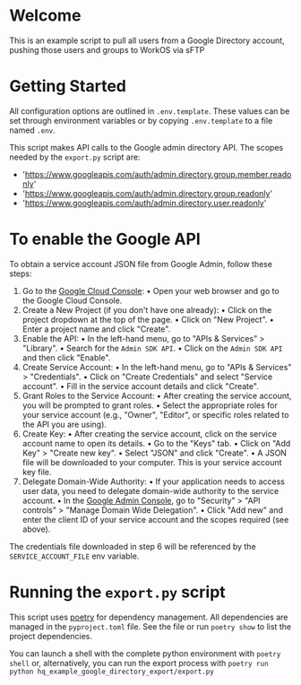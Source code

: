 # Welcome
This is an example script to pull all users from a Google Directory account, pushing those users and groups to WorkOS via sFTP

# Getting Started
All configuration options are outlined in `.env.template`.  These values can be set through environment variables or by copying `.env.template` to a file named `.env`.

This script makes API calls to the Google admin directory API.
The scopes needed by the `export.py` script are:
* 'https://www.googleapis.com/auth/admin.directory.group.member.readonly'
* 'https://www.googleapis.com/auth/admin.directory.group.readonly'
* 'https://www.googleapis.com/auth/admin.directory.user.readonly'

# To enable the Google API
To obtain a service account JSON file from Google Admin, follow these steps:
1. Go to the [Google Cloud Console](https://console.cloud.google.com/):
• Open your web browser and go to the Google Cloud Console.
2. Create a New Project (if you don't have one already):
• Click on the project dropdown at the top of the page.
• Click on "New Project".
• Enter a project name and click "Create".
3. Enable the API:
• In the left-hand menu, go to "APls & Services" > "Library".
• Search for the `Admin SDK API`.
• Click on the `Admin SDK API` and then click "Enable".
4. Create Service Account:
• In the left-hand menu, go to "APls & Services" > "Credentials".
• Click on "Create Credentials" and select
"Service account".
• Fill in the service account details and click "Create".
5. Grant Roles to the Service Account:
• After creating the service account, you will be prompted to grant roles.
• Select the appropriate roles for your service account (e.g., "Owner", "Editor", or specific roles related to the API you are using).
6. Create Key:
• After creating the service account, click on the service account name to open its details.
• Go to the "Keys" tab.
• Click on "Add Key" > "Create new key".
• Select "JSON" and click "Create".
• A JSON file will be downloaded to your computer. This is your service account key file.
7. Delegate Domain-Wide Authority:
• If your application needs to access user data, you need to delegate domain-wide authority to the service account.
• In the [Google Admin Console](https://admin.google.com/ac/owl/domainwidedelegation), go to
"Security" > "API controls" > "Manage Domain Wide Delegation".
• Click "Add new" and enter the client ID of your service account and the scopes required (see above).

The credentials file downloaded in step 6 will be referenced by the `SERVICE_ACCOUNT_FILE` env variable.

# Running the `export.py` script
This script uses [poetry](https://python-poetry.org/) for dependency management.
All dependencies are managed in the `pyproject.toml` file.  See the file or run `poetry show` to list the project dependencies.

You can launch a shell with the complete python environment with `poetry shell` or, alternatively, you can run the export process
with `poetry run python hq_example_google_directory_export/export.py`